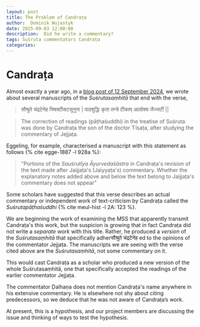```yaml
---
layout: post
title: The Problem of Candraṭa
author:  Dominik Wujastyk
date: 2025-09-03 12:00:00
description:  Did he write a commentary?
tags: Suśruta commentators Candraṭa
categories: 
---
```


# Candraṭa

Almost exactly a year ago, in a [blog post of 12 September 2024](https://sushrutaproject.org/2024/09/12/candrata/), we wrote about several manuscripts of the *Suśrutasaṃhitā* that end with the verse,

>सौश्रुते चंद्रटेनेह भिषक्टीसटसूनुना |
पाठशुद्धिः कृता तन्त्रे टीकाम् आलोक्य जैज्जटीं  ||

>The correction of readings (pāṭhaśuddhi) in the treatise of Suśruta was done by Candraṭa the son of the doctor Tīsaṭa, after studying the commentary of Jejjaṭa.

Eggeling, for example, characterised a manuscript with this statement as follows {% cite egge-1887  -l 928a %}: 

>  "Portions of the *Sauśrutīya Āyurvedaśāstra* in Candraṭa's revision of the text made after Jaijjaṭa's (Jaiyyaṭa's) commentary.  Whether the explanatory notes added above and below the text belong to Jaijjaṭa's commentary does not appear" 

Some scholars have suggested that this verse describes an actual commentary or independent work of text-criticism by Candraṭa called the *Suśrutapāṭhaśuddhi* {% cite meul-hist -l 2A: 123 %}.	

We are beginning the work of examining the MSS that apparently transmit Candraṭa's this work, but the suspicion is growing that in fact Candraṭa did not write a *separate work* with this title.  Rather, he produced a *version* of the *Suśrutasaṃhitā* that specifically adherसौश्रुते चंद्रटेनेह ed to the opinions of the commentator Jejjaṭa. The manuscripts we are seeing with the verse cited above are the *Suśrutasaṃhitā*, not some commentary on it. 

This would cast Candraṭa as a scholar who produced a new version of the whole Suśrutasaṃhitā, one that specifically accepted the readings of the earlier commentator Jejjaṭa. 

The commentator Ḍalhaṇa does not mention Candraṭa's name anywhere in his extensive commentary.   He is elsewhere not shy about citing predecessors, so we deduce that he was not aware of Candraṭa’s work.

At present, this is a hypothesis, and our project members are discussing the issue and thinking of ways to test the hypothesis. 

